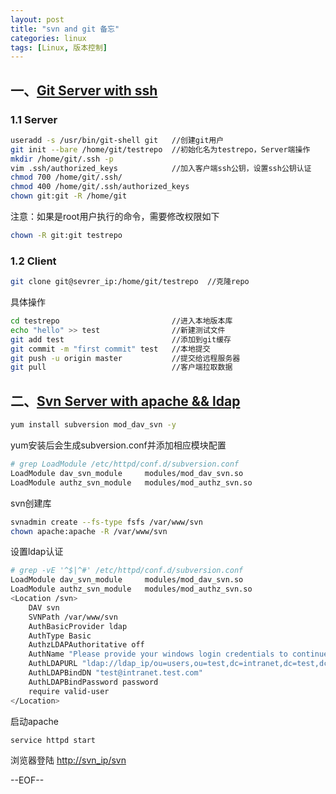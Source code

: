 ```yaml
---
layout: post
title: "svn and git 备忘"
categories: linux
tags: [Linux, 版本控制]
---
```


## 一、<u>Git Server with ssh</u>

### 1.1 Server

``` bash
useradd -s /usr/bin/git-shell git   //创建git用户
git init --bare /home/git/testrepo  //初始化名为testrepo，Server端操作
mkdir /home/git/.ssh -p
vim .ssh/authorized_keys            //加入客户端ssh公钥，设置ssh公钥认证
chmod 700 /home/git/.ssh/
chmod 400 /home/git/.ssh/authorized_keys
chown git:git -R /home/git
```

注意：如果是root用户执行的命令，需要修改权限如下

``` bash
chown -R git:git testrepo
```

### 1.2 Client

``` bash
git clone git@sevrer_ip:/home/git/testrepo  //克隆repo
```

具体操作

``` bash
cd testrepo                         //进入本地版本库
echo "hello" >> test                //新建测试文件
git add test                        //添加到git缓存
git commit -m "first commit" test   //本地提交
git push -u origin master           //提交给远程服务器
git pull                            //客户端拉取数据
```

## 二、<u>Svn Server with apache && ldap</u>


``` bash
yum install subversion mod_dav_svn -y
```

yum安装后会生成subversion.conf并添加相应模块配置

``` bash
# grep LoadModule /etc/httpd/conf.d/subversion.conf
LoadModule dav_svn_module     modules/mod_dav_svn.so
LoadModule authz_svn_module   modules/mod_authz_svn.so
```

svn创建库

``` bash
svnadmin create --fs-type fsfs /var/www/svn
chown apache:apache -R /var/www/svn
```

设置ldap认证

``` bash
# grep -vE '^$|^#' /etc/httpd/conf.d/subversion.conf
LoadModule dav_svn_module     modules/mod_dav_svn.so
LoadModule authz_svn_module   modules/mod_authz_svn.so
<Location /svn>
    DAV svn
    SVNPath /var/www/svn
    AuthBasicProvider ldap
    AuthType Basic
    AuthzLDAPAuthoritative off
    AuthName "Please provide your windows login credentials to continue."
    AuthLDAPURL "ldap://ldap_ip/ou=users,ou=test,dc=intranet,dc=test,dc=com?sAMAccountName" NONE
    AuthLDAPBindDN "test@intranet.test.com"
    AuthLDAPBindPassword password
    require valid-user
</Location>
```

启动apache

``` bash
service httpd start
```

浏览器登陆
[http://svn_ip/svn](http://svn_ip/svn)

--EOF--
